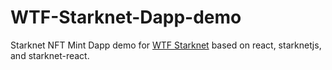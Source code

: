 # WTF-Starknet-Dapp-demo
Starknet NFT Mint Dapp demo for [WTF Starknet](https://starknet.wtf.academy) based on react, starknetjs, and starknet-react.